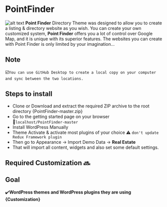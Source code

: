 # PointFinder 
![alt text](https://pointfindertheme.com/wp-content/uploads/2016/01/pcpf-min.png)
**Point Finder** Directory Theme was designed to allow you to create a listing & directory website as you wish. You can create your own customized system, **Point Finder** offers you a lot of control over Google Map, and it is unique with its superior features. The websites you can create with Point Finder is only limited by your imagination…
## Note
:ballot_box_with_check:```You can use GitHub Desktop to create a local copy on your computer and sync between the two locations.```
## Steps to install
- Clone or Download and extract the required ZIP archive to the root directory {PointFinder-master.zip}
- Go to the getting started page on your browser :link:```localhost/PointFinder-master```
- Install WordPress Manually
- Theme Activate & activate most plugins of your choice :warning: ```don't update Redux Framework plugin ```
- Then go to Appearance -> Import Demo Data -> **Real Estate**
- That will import all content, widgets and also set some default settings.
## Required Customization :soon:

## Goal
:heavy_check_mark:**WordPress themes and WordPress plugins they are using {Customization}**
